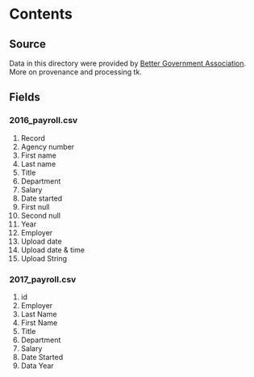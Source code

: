 # Contents

## Source

Data in this directory were provided by [Better Government Association](https://www.bettergov.org/). More on provenance and processing tk.

## Fields

### 2016_payroll.csv
1. Record
2. Agency number
3. First name
4. Last name
5. Title
6. Department
7. Salary
8. Date started
9. First null
10. Second null
11. Year
12. Employer
13. Upload date
14. Upload date & time
15. Upload String

### 2017_payroll.csv
1. id
2. Employer
3. Last Name
4. First Name
5. Title
6. Department
7. Salary
8. Date Started
9. Data Year